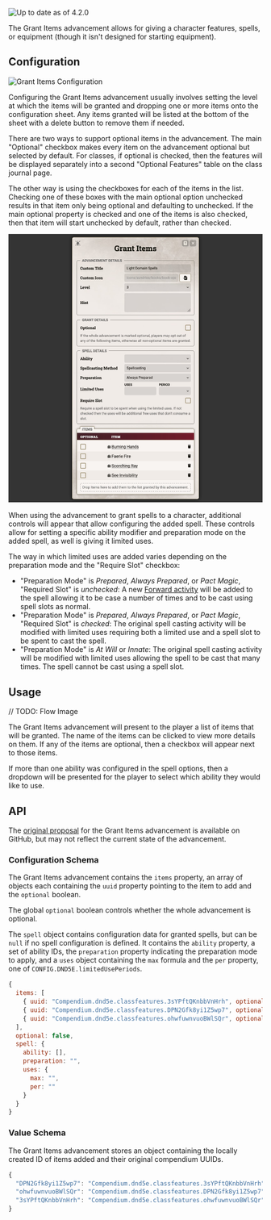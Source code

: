 ![Up to date as of 4.2.0](https://img.shields.io/static/v1?label=dnd5e&message=4.2.0&color=informational)

The Grant Items advancement allows for giving a character features, spells, or equipment (though it isn't designed for starting equipment).

## Configuration

![Grant Items Configuration](https://raw.githubusercontent.com/foundryvtt/dnd5e/publish-wiki/wiki/images/advancement/item-grant-configuration-normal.jpg)

Configuring the Grant Items advancement usually involves setting the level at which the items will be granted and dropping one or more items onto the configuration sheet. Any items granted will be listed at the bottom of the sheet with a delete button to remove them if needed.

There are two ways to support optional items in the advancement. The main "Optional" checkbox makes every item on the advancement optional but selected by default. For classes, if optional is checked, then the features will be displayed separately into a second "Optional Features" table on the class journal page.

The other way is using the checkboxes for each of the items in the list. Checking one of these boxes with the main optional option unchecked results in that item only being optional and defaulting to unchecked. If the main optional property is checked and one of the items is also checked, then that item will start unchecked by default, rather than checked.

![Grant Items Configuration](https://raw.githubusercontent.com/foundryvtt/dnd5e/publish-wiki/wiki/images/advancement/item-grant-configuration-spells.jpg)

When using the advancement to grant spells to a character, additional controls will appear that allow configuring the added spell. These controls allow for setting a specific ability modifier and preparation mode on the added spell, as well is giving it limited uses.

The way in which limited uses are added varies depending on the preparation mode and the "Require Slot" checkbox:
- "Preparation Mode" is *Prepared*, *Always Prepared*, or *Pact Magic*, "Required Slot" is *unchecked*: A new [Forward activity](Activity-Type-Forward) will be added to the spell allowing it to be case a number of times and to be cast using spell slots as normal.
- "Preparation Mode" is *Prepared*, *Always Prepared*, or *Pact Magic*, "Required Slot" is *checked*: The original spell casting activity will be modified with limited uses requiring both a limited use and a spell slot to be spent to cast the spell.
- "Preparation Mode" is *At Will* or *Innate*: The original spell casting activity will be modified with limited uses allowing the spell to be cast that many times. The spell cannot be cast using a spell slot.

## Usage

// TODO: Flow Image

The Grant Items advancement will present to the player a list of items that will be granted. The name of the items can be clicked to view more details on them. If any of the items are optional, then a checkbox will appear next to those items.

If more than one ability was configured in the spell options, then a dropdown will be presented for the player to select which ability they would like to use.

## API

The [original proposal](https://github.com/foundryvtt/dnd5e/issues/1400) for the Grant Items advancement is available on GitHub, but may not reflect the current state of the advancement.

### Configuration Schema

The Grant Items advancement contains the `items` property, an array of objects each containing the `uuid` property pointing to the item to add and the `optional` boolean.

The global `optional` boolean controls whether the whole advancement is optional.

The `spell` object contains configuration data for granted spells, but can be `null` if no spell configuration is defined. It contains the `ability` property, a set of ability IDs, the `preparation` property indicating the preparation mode to apply, and a `uses` object containing the `max` formula and the `per` property, one of `CONFIG.DND5E.limitedUsePeriods`.

```javascript
{
  items: [
    { uuid: "Compendium.dnd5e.classfeatures.3sYPftQKnbbVnHrh", optional: false },
    { uuid: "Compendium.dnd5e.classfeatures.DPN2Gfk8yi1Z5wp7", optional: false },
    { uuid: "Compendium.dnd5e.classfeatures.ohwfuwnvuoBWlSQr", optional: false }
  ],
  optional: false,
  spell: {
    ability: [],
    preparation: "",
    uses: {
      max: "",
      per: ""
    }
  }
}
```

### Value Schema

The Grant Items advancement stores an object containing the locally created ID of items added and their original compendium UUIDs.

```javascript
{
  "DPN2Gfk8yi1Z5wp7": "Compendium.dnd5e.classfeatures.3sYPftQKnbbVnHrh",
  "ohwfuwnvuoBWlSQr": "Compendium.dnd5e.classfeatures.DPN2Gfk8yi1Z5wp7",
  "3sYPftQKnbbVnHrh": "Compendium.dnd5e.classfeatures.ohwfuwnvuoBWlSQr"
}
```

